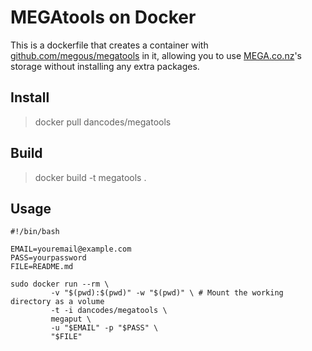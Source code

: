 # MEGAtools on Docker

This is a dockerfile that creates a container with [github.com/megous/megatools](https://github.com/megous/megatools) in it, allowing you to use [MEGA.co.nz](https://mega.co.nz)'s storage without installing any extra packages.

## Install

> docker pull dancodes/megatools

## Build

> docker build -t megatools .

## Usage

```
#!/bin/bash

EMAIL=youremail@example.com
PASS=yourpassword
FILE=README.md

sudo docker run --rm \
         -v "$(pwd):$(pwd)" -w "$(pwd)" \ # Mount the working directory as a volume
         -t -i dancodes/megatools \
         megaput \
         -u "$EMAIL" -p "$PASS" \
         "$FILE"
```
